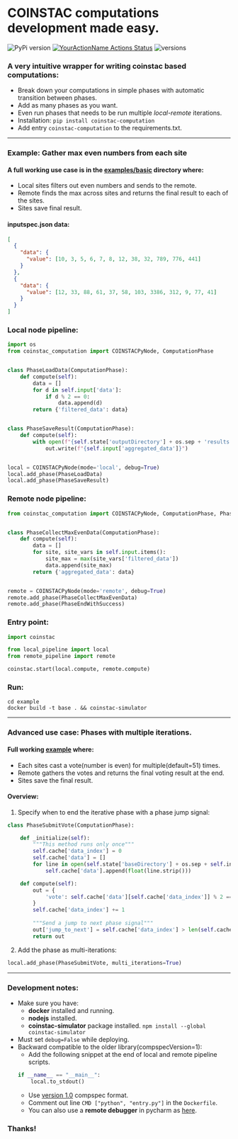 # COINSTAC computations development made easy.

![PyPi version](https://img.shields.io/pypi/v/coinstac-computation)
[![YourActionName Actions Status](https://github.com/trendscenter/coinstac-computation/workflows/build/badge.svg)](https://github.com/trendscenter/coinstac-computation/actions)
![versions](https://img.shields.io/pypi/pyversions/pybadges.svg)

### A very intuitive wrapper for writing coinstac based computations:

* Break down your computations in simple phases with automatic transition between phases.
* Add as many phases as you want.
* Even run phases that needs to be run multiple _local-remote_ iterations.
* Installation: `pip install coinstac-computation`
* Add entry `coinstac-computation` to the requirements.txt.

<hr />

<!---
### Only for this framework's express development:
Commands:
```
mkdir -p examples/basic/dist        --- Needed only once -------
chmod u+x deploy.sh                 --- Needed only once -------

./deploy.sh examples/basic/dist     --- Needed everytime you make some changes -------
```
--->


### Example: Gather max even numbers from each site
#### A full working use case is in the [examples/basic](./examples/basic) directory where:
* Local sites filters out even numbers and sends to the remote.
* Remote finds the max across sites and returns the final result to each of the sites.
* Sites save final result.

#### inputspec.json data:
```json
[
  {
    "data": {
      "value": [10, 3, 5, 6, 7, 8, 12, 38, 32, 789, 776, 441]
    }
  },
  {
    "data": {
      "value": [12, 33, 88, 61, 37, 58, 103, 3386, 312, 9, 77, 41]
    }
  }
]
```

### Local node pipeline:

```python
import os
from coinstac_computation import COINSTACPyNode, ComputationPhase


class PhaseLoadData(ComputationPhase):
    def compute(self):
        data = []
        for d in self.input['data']:
            if d % 2 == 0:
                data.append(d)
        return {'filtered_data': data}


class PhaseSaveResult(ComputationPhase):
    def compute(self):
        with open(f"{self.state['outputDirectory'] + os.sep + 'results.txt'}", 'w') as out:
            out.write(f"{self.input['aggregated_data']}")


local = COINSTACPyNode(mode='local', debug=True)
local.add_phase(PhaseLoadData)
local.add_phase(PhaseSaveResult)

```

### Remote node pipeline:

```python
from coinstac_computation import COINSTACPyNode, ComputationPhase, PhaseEndWithSuccess


class PhaseCollectMaxEvenData(ComputationPhase):
    def compute(self):
        data = []
        for site, site_vars in self.input.items():
            site_max = max(site_vars['filtered_data'])
            data.append(site_max)
        return {'aggregated_data': data}


remote = COINSTACPyNode(mode='remote', debug=True)
remote.add_phase(PhaseCollectMaxEvenData)
remote.add_phase(PhaseEndWithSuccess)
```

### Entry point:

```python
import coinstac

from local_pipeline import local
from remote_pipeline import remote

coinstac.start(local.compute, remote.compute)
```

### Run:
```
cd example
docker build -t base . && coinstac-simulator
```

<hr />

### Advanced use case: Phases with multiple iterations.

####  Full working [example](./examples/multi_iterations) where:
* Each sites cast a vote(number is even) for multiple(default=51) times.
* Remote gathers the votes and returns the final voting result at the end.
* Sites save the final result.

#### Overview:

1. Specify when to end the iterative phase with a phase jump signal:

```python
class PhaseSubmitVote(ComputationPhase):

    def _initialize(self):
        """This method runs only once"""
        self.cache['data_index'] = 0
        self.cache['data'] = []
        for line in open(self.state['baseDirectory'] + os.sep + self.input_args['data_source']).readlines():
            self.cache['data'].append(float(line.strip()))

    def compute(self):
        out = {
            'vote': self.cache['data'][self.cache['data_index']] % 2 == 0,
        }
        self.cache['data_index'] += 1
        
        """Send a jump to next phase signal"""
        out['jump_to_next'] = self.cache['data_index'] > len(self.cache['data']) - 1
        return out
```

2. Add the phase as multi-iterations:
```python
local.add_phase(PhaseSubmitVote, multi_iterations=True)
```

<hr />
 
### Development notes:
* Make sure you have:
  * **docker** installed and running.
  * **nodejs** installed.
  * **coinstac-simulator** package installed. `npm install --global coinstac-simulator`
* Must set `debug=False` while deploying.
* Backward compatible to the older library(compspecVersion=1):
  * Add the following snippet at the end of local and remote pipeline scripts.
  ```python
  if __name__ == "__main__":
      local.to_stdout()
  ```
  * Use [version 1.0](./examples/basic/compspecv1.json) compspec format.
  * Comment out line `CMD ["python", "entry.py"]` in the `Dockerfile`.
  * You can also use a **remote debugger** in pycharm as [here](https://www.jetbrains.com/help/pycharm/remote-debugging-with-product.html#remote-debug-config).


### Thanks!
